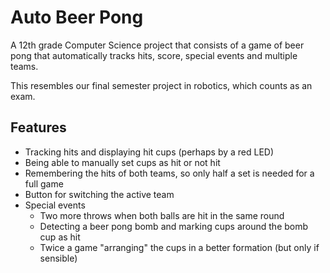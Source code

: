 # Auto Beer Pong
A 12th grade Computer Science project that consists of a game of beer pong that automatically tracks hits, score, special events and multiple teams.

This resembles our final semester project in robotics, which counts as an exam.

## Features
* Tracking hits and displaying hit cups (perhaps by a red LED)
* Being able to manually set cups as hit or not hit
* Remembering the hits of both teams, so only half a set is needed for a full game
* Button for switching the active team
* Special events
  * Two more throws when both balls are hit in the same round
  * Detecting a beer pong bomb and marking cups around the bomb cup as hit
  * Twice a game "arranging" the cups in a better formation (but only if sensible)
